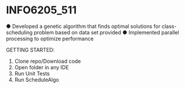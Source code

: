 # INFO6205_511

●	    Developed a genetic algorithm that finds optimal solutions for class-scheduling problem based on data set provided
●   	Implemented parallel processing to optimize performance

GETTING STARTED:
1.    Clone repo/Download code
2.    Open folder in any IDE
3.    Run Unit Tests
4.    Run ScheduleAlgo 
